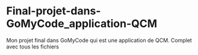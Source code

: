 # Final-projet-dans-GoMyCode_application-QCM
Mon projet final dans GoMyCode qui est une application de QCM. Complet avec tous les fichiers
